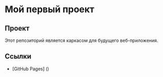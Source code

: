 # Мой первый проект

## Проект
Этот репозиторий является каркасом для будущего веб-приложения.

## Ссылки
- [GitHub Pages] ()
